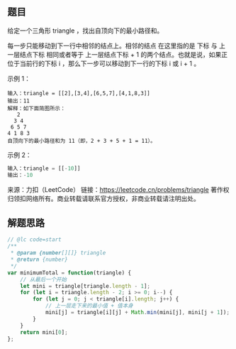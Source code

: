 ## 题目

给定一个三角形 triangle ，找出自顶向下的最小路径和。

每一步只能移动到下一行中相邻的结点上。相邻的结点 在这里指的是 下标 与 上一层结点下标 相同或者等于 上一层结点下标 + 1 的两个结点。也就是说，如果正位于当前行的下标 i ，那么下一步可以移动到下一行的下标 i 或 i + 1 。

示例 1：

```
输入：triangle = [[2],[3,4],[6,5,7],[4,1,8,3]]
输出：11
解释：如下面简图所示：
   2
  3 4
 6 5 7
4 1 8 3
自顶向下的最小路径和为 11（即，2 + 3 + 5 + 1 = 11）。
```

示例 2：

```js
输入：triangle = [[-10]]
输出：-10
```

来源：力扣（LeetCode）
链接：https://leetcode.cn/problems/triangle
著作权归领扣网络所有。商业转载请联系官方授权，非商业转载请注明出处。

## 解题思路

```js
// @lc code=start
/**
 * @param {number[][]} triangle
 * @return {number}
 */
var minimumTotal = function(triangle) {
    // 从最后一个开始
    let mini = triangle[triangle.length - 1];
    for (let i = triangle.length - 2; i >= 0; i--) {
        for (let j = 0; j < triangle[i].length; j++) {
            // 上一层走下来的最小值 + 值本身
            mini[j] = triangle[i][j] + Math.min(mini[j], mini[j + 1]);
        }
    }
    return mini[0];
};
```
